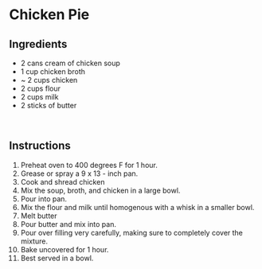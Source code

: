 # Chicken Pie
Ingredients
---

 - 2 cans cream of chicken soup
 - 1 cup chicken broth 
 - ~ 2 cups chicken
 - 2 cups flour
 - 2 cups milk
 - 2 sticks of butter

</br>

Instructions
---
 1. Preheat oven to 400 degrees F for 1 hour.
 2. Grease or spray a 9 x 13 - inch pan.
 3. Cook and shread chicken
 4. Mix the soup, broth, and chicken in a large bowl.
 5. Pour into pan.
 6. Mix the flour and milk until homogenous with a whisk in a smaller bowl.
 7. Melt butter
 8. Pour butter and mix into pan.
 9. Pour over filling very carefully, making sure to completely cover the mixture. 
 10. Bake uncovered for 1 hour.
 11. Best served in a bowl.
